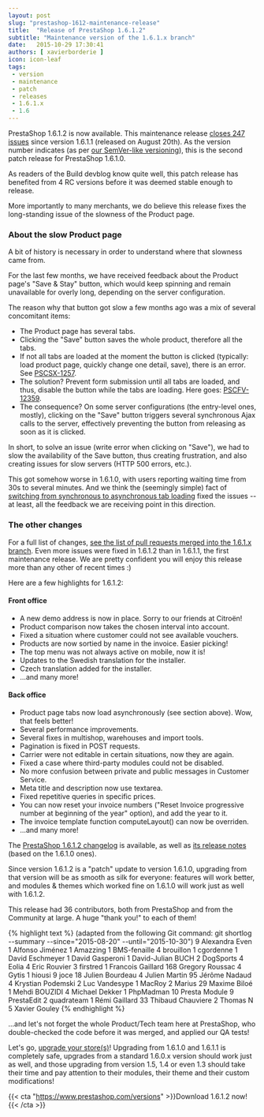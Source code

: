 ```yaml
---
layout: post
slug: "prestashop-1612-maintenance-release"
title:  "Release of PrestaShop 1.6.1.2"
subtitle: "Maintenance version of the 1.6.1.x branch"
date:   2015-10-29 17:30:41
authors: [ xavierborderie ]
icon: icon-leaf
tags:
 - version
 - maintenance
 - patch
 - releases
 - 1.6.1.x
 - 1.6
---
```


PrestaShop 1.6.1.2 is now available. This maintenance release [closes 247 issues](https://github.com/PrestaShop/PrestaShop/pulls?utf8=%E2%9C%93&q=is%3Apr+base%3A1.6.1.x+is%3Aclosed+closed%3A%3E2015-08-20+) since version 1.6.1.1 (released on August 20th). As the version number indicates (as per [our SemVer-like versioning](http://build.prestashop.com/news/a-more-semantic-versioning-scheme/)), this is the second patch release for PrestaShop 1.6.1.0.

As readers of the Build devblog know quite well, this patch release has benefited from 4 RC versions before it was deemed stable enough to release.

More importantly to many merchants, we do believe this release fixes the long-standing issue of the slowness of the Product page.


### About the slow Product page

A bit of history is necessary in order to understand where that slowness came from.

For the last few months, we have received feedback about the Product page's "Save & Stay" button, which would keep spinning and remain unavailable for overly long, depending on the server configuration.

The reason why that button got slow a few months ago was a mix of several concomitant items:

* The Product page has several tabs.
* Clicking the "Save" button saves the whole product, therefore all the tabs.
* If not all tabs are loaded at the moment the button is clicked (typically: load product page, quickly change one detail, save), there is an error. See [PSCSX-1257](http://forge.prestashop.com/browse/PSCSX-1257).
* The solution? Prevent form submission until all tabs are loaded, and thus, disable the button while the tabs are loading. Here goes: [PSCFV-12359](http://forge.prestashop.com/browse/PSCFV-12359).
* The consequence? On some server configurations (the entry-level ones, mostly), clicking on the "Save" button triggers several synchronous Ajax calls to the server, effectively preventing the button from releasing as soon as it is clicked.

In short, to solve an issue (write error when clicking on "Save"), we had to slow the availability of the Save button, thus creating frustration, and also creating issues for slow servers (HTTP 500 errors, etc.).

This got somehow worse in 1.6.1.0, with users reporting waiting time from 30s to several minutes. And we think the (seemingly simple) fact of [switching from synchronous to asynchronous tab loading](https://github.com/PrestaShop/PrestaShop/pull/4330) fixed the issues -- at least, all the feedback we are receiving point in this direction.


### The other changes

For a full list of changes, [see the list of pull requests merged into the 1.6.1.x branch](https://github.com/PrestaShop/PrestaShop/pulls?utf8=%E2%9C%93&q=is%3Apr+base%3A1.6.1.x+is%3Amerged+updated%3A%3C2015-08-20+). Even more issues were fixed in 1.6.1.2 than in 1.6.1.1, the first maintenance release. We are pretty confident you will enjoy this release more than any other of recent times :)

Here are a few highlights for 1.6.1.2:

#### Front office

* A new demo address is now in place. Sorry to our friends at Citroën!
* Product comparison now takes the chosen interval into account.
* Fixed a situation where customer could not see available vouchers.
* Products are now sortied by name in the invoice. Easier picking!
* The top menu was not always active on mobile, now it is!
* Updates to the Swedish translation for the installer.
* Czech translation added for the installer.
* ...and many more!

#### Back office

* Product page tabs now load asynchronously (see section above). Wow, that feels better!
* Several performance improvements.
* Several fixes in multishop, warehouses and import tools.
* Pagination is fixed in POST requests.
* Carrier were not editable in certain situations, now they are again.
* Fixed a case where third-party modules could not be disabled.
* No more confusion between private and public messages in Customer Service.
* Meta title and description now use textarea.
* Fixed repetitive queries in specific prices.
* You can now reset your invoice numbers ("Reset Invoice progressive number at beginning of the year" option), and add the year to it.
* The invoice template function computeLayout() can now be overriden.
* ...and many more!

The [PrestaShop 1.6.1.2 changelog](https://www.prestashop.com/en/developers-versions/changelog/1.6.1.2-stable) is available, as well as [its release notes](https://www.prestashop.com/en/release-notes-1.6.1.2-stable) (based on the 1.6.1.0 ones).

Since version 1.6.1.2 is a "patch" update to version 1.6.1.0, upgrading from that version will be as smooth as silk for everyone: features will work better, and modules & themes which worked fine on 1.6.1.0 will work just as well with 1.6.1.2.

This release had 36 contributors, both from PrestaShop and from the Community at large. A huge "thank you!" to each of them!

{% highlight text %}
(adapted from the following Git command: git shortlog --summary --since="2015-08-20" --until="2015-10-30")
	   9	Alexandra Even
	   1	Alfonso Jiménez
	   1	Amazzing
	   1	BMS-fenaille
	   4	brouillon
	   1	cgordenne
	   1	David Eschmeyer
	   1	David Gasperoni
	   1	David-Julian BUCH
	   2	DogSports
	   4	Eolia
	   4	Eric Rouvier
	   3	firstred
	   1	Francois Gaillard
	 168	Gregory Roussac
	   4	Gytis
	   1	hiousi
	   9	joce
	  18	Julien Bourdeau
	   4	Julien Martin
	  95	Jérôme Nadaud
	   4	Krystian Podemski
	   2	Luc Vandesype
	   1	MacRoy
	   2	Marius
	  29	Maxime Biloé
	   1	Mehdi BOUZIDI
	   4	Michael Dekker
	   1	PhpMadman
	  10	Presta Module
	   9	PrestaEdit
	   2	quadrateam
	   1	Rémi Gaillard
	  33	Thibaud Chauviere
	   2	Thomas N
	   5	Xavier Gouley
{% endhighlight %}

...and let's not forget the whole Product/Tech team here at PrestaShop, who double-checked the code before it was merged, and applied our QA tests!

Let's go, [upgrade your store(s)](http://doc.prestashop.com/display/PS16/Updating+PrestaShop)! Upgrading from 1.6.1.0 and 1.6.1.1 is completely safe, upgrades from a standard 1.6.0.x version should work just as well, and those upgrading from version 1.5, 1.4 or even 1.3 should take their time and pay attention to their modules, their theme and their custom modifications!

{{< cta "https://www.prestashop.com/versions" >}}Download 1.6.1.2 now!{{< /cta >}}
